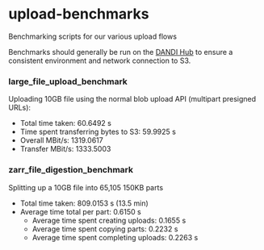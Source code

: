 # upload-benchmarks
Benchmarking scripts for our various upload flows

Benchmarks should generally be run on the [DANDI Hub](https://hub.dandiarchive.org/) to ensure a consistent environment and network connection to S3.

### large_file_upload_benchmark
Uploading 10GB file using the normal blob upload API (multipart presigned URLs):
- Total time taken: 60.6492 s
- Time spent transferring bytes to S3: 59.9925 s
- Overall MBit/s: 1319.0617
- Transfer MBit/s: 1333.5003


### zarr_file_digestion_benchmark
Splitting up a 10GB file into 65,105 150KB parts
- Total time taken: 809.0153 s (13.5 min)
- Average time total per part: 0.6150 s
  - Average time spent creating uploads: 0.1655 s
  - Average time spent copying parts: 0.2232 s
  - Average time spent completing uploads: 0.2263 s
